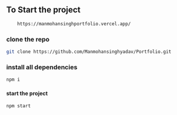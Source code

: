 ## To Start the project
```bash
    https://manmohansinghportfolio.vercel.app/
```

### clone the repo
  ```bash
 git clone https://github.com/Manmohansinghyadav/Portfolio.git
  ```
###  install all dependencies
```bash
npm i
```
#### start the project
```bash
npm start
```
